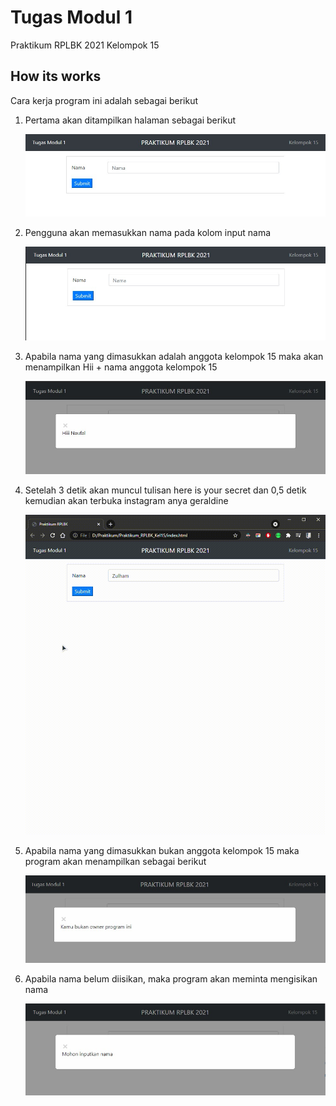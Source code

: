 # Tugas Modul 1

Praktikum RPLBK 2021 Kelompok 15

## How its works

Cara kerja program ini adalah sebagai berikut

1. Pertama akan ditampilkan halaman sebagai berikut

   ![alt text](https://github.com/VyscoZyza/Praktikum_RPLBK_Kel15/blob/master/docs/gambar-1.jpg)

2. Pengguna akan memasukkan nama pada kolom input nama

   ![alt text](https://github.com/VyscoZyza/Praktikum_RPLBK_Kel15/blob/master/docs/gambar-2.jpg)

3. Apabila nama yang dimasukkan adalah anggota kelompok 15 maka akan menampilkan Hii + nama anggota kelompok 15

   ![alt text](https://github.com/VyscoZyza/Praktikum_RPLBK_Kel15/blob/master/docs/gambar-3.jpg)

4. Setelah 3 detik akan muncul tulisan here is your secret dan 0,5 detik kemudian akan terbuka instagram anya geraldine

   ![alt text](https://github.com/VyscoZyza/Praktikum_RPLBK_Kel15/blob/master/docs/gambar-4.gif)

5. Apabila nama yang dimasukkan bukan anggota kelompok 15 maka program akan menampilkan sebagai berikut

   ![alt text](https://github.com/VyscoZyza/Praktikum_RPLBK_Kel15/blob/master/docs/gambar-5.jpg)

6. Apabila nama belum diisikan, maka program akan meminta mengisikan nama

   ![alt text](https://github.com/VyscoZyza/Praktikum_RPLBK_Kel15/blob/master/docs/gambar-6.jpg)
